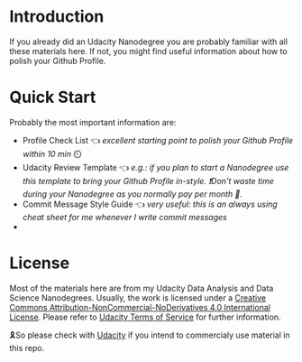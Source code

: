 # Introduction
If you already did an Udacity Nanodegree you are probably familiar with all these materials here. If not, you might find useful information about how to polish your Github Profile.

# Quick Start
Probably the most important information are:
- Profile Check List 👈 *excellent starting point to polish your Github Profile within 10 min* ⏲️
- Udacity Review Template 👈 *e.g.: if you plan to start a Nanodegree use this template to bring your Github Profile in-style. ❗Don't waste time during your Nanodegree as you normally pay per month 💸.*
- Commit Message Style Guide 👈 *very useful: this is an always using cheat sheet for me whenever I write commit messages*
- 


# License
Most of the materials here are from my Udacity Data Analysis and Data Science Nanodegrees. Usually, the work is licensed under a <a rel="license" href="http://creativecommons.org/licenses/by-nc-nd/4.0/">Creative Commons Attribution-NonCommercial-NoDerivatives 4.0 International License</a>. Please refer to [Udacity Terms of Service](https://www.udacity.com/legal) for further information.

🎗️So please check with [Udacity](www.udacity.com) if you intend to commercialy use material in this repo.
